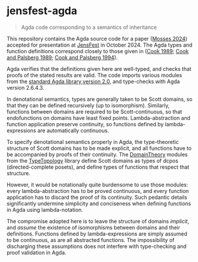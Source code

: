 # jensfest-agda

> Agda code corresponding to a semantics of inheritance

This repository contains the Agda source code for a paper ([Mosses 2024])
accepted for presentation at [JensFest] in October 2024.
The Agda types and function definitions correspond closely to those given in
([Cook 1989]; [Cook and Palsberg 1989]; [Cook and Palsberg 1994]).

Agda verifies that the definitions given here are well-typed,
and checks that proofs of the stated results are valid.
The code imports various modules from the [standard Agda library version 2.0],
and type-checks with Agda version 2.6.4.3.

In denotational semantics, types are generally taken to be Scott domains,
so that they can be defined recursively (up to isomorphism).
Similarly, functions between domains are required to be Scott-continuous,
so that endofunctions on domains have least fixed points.
Lambda-abstraction and function application preserve continuity,
so functions defined by lambda-expressions are automatically continuous.

To specify denotational semantics properly in Agda,
the type-theoretic structure of Scott domains has to be made explicit,
and all functions have to be accompanied by proofs of their continuity.
The [DomainTheory] modules from the [TypeTopology] library define 
Scott domains as types of dcpos (directed-complete posets),
and define types of functions that respect that structure.

However, it would be notationally quite burdensome to use those modules:
every lambda-abstraction has to be proved continuous,
and every function application has to discard the proof of its continuity.
Such pedantic details significantly undermine simplicity and conciseness
when defining functions in Agda using lambda-notation.

The compromise adopted here is to leave the structure of domains *implicit*,
and *assume* the existence of isomorphisms between domains and
their definitions.
Functions defined by lambda-expressions are simply assumed to be continuous,
as are all abstracted functions.
The impossibility of discharging these assumptions does not interfere with
type-checking and proof validation in Agda.

[Mosses 2024]: TBA
[JensFest]: https://2024.splashcon.org/home/jensfest-2024
[Cook 1989]: https://cs.brown.edu/research/pubs/theses/phd/1989/cook.pdf "PhD thesis"
[Cook and Palsberg 1989]: https://doi.org/10.1145/74877.74922 "OOPSLA '89"
[Cook and Palsberg 1994]: https://doi.org/10.1006/INCO.1994.1090 "Inf. Comput."
[standard Agda library version 2.0]: https://agda.github.io/agda-stdlib/v2.0/
[DomainTheory]: https://www.cs.bham.ac.uk/~mhe/TypeTopology/DomainTheory.index.html
[TypeTopology]: https://www.cs.bham.ac.uk/~mhe/TypeTopology/